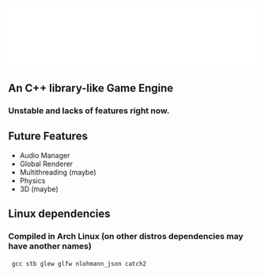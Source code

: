 ![](https://github.com/ShineAsNever/ShineraEngine/blob/main/res/shinera-logo-readme.png)

## An C++ library-like Game Engine
### Unstable and lacks of features right now.

## Future Features
- Audio Manager
- Global Renderer
- Multithreading (maybe)
- Physics
- 3D (maybe)

## Linux dependencies
### Compiled in Arch Linux (on other distros dependencies may have another names)
``` gcc stb glew glfw nlohmann_json catch2```
